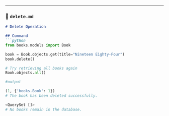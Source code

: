 
---

### 📕 `delete.md`

```markdown
# Delete Operation

## Command
```python
from books.models import Book

book = Book.objects.get(title="Nineteen Eighty-Four")
book.delete()

# Try retrieving all books again
Book.objects.all()

#output

(1, {'books.Book': 1})
# The book has been deleted successfully.

<QuerySet []>
# No books remain in the database.

